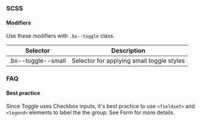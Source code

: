 ### SCSS

#### Modifiers

Use these modifiers with `.bx--toggle` class.

| Selector           | Description                               |
| ------------------ | ----------------------------------------- |
| .bx--toggle--small | Selector for applying small toggle styles |

### FAQ

#### Best practice

Since Toggle uses Checkbox inputs, it's best practice to use `<fieldset>` and `<legend>` elements to label the the group. See Form for more details.
